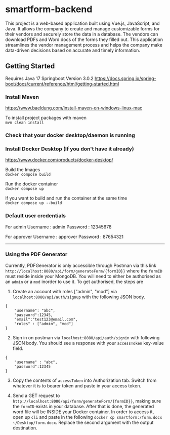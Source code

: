 # smartform-backend

This project is a web-based application built using Vue.js, JavaScript, and Java. It allows the company to create and manage customizable forms for their vendors and securely store the data in a database. The vendors can download PDFs and Word docs of the forms they filled out. This application streamlines the vendor management process and helps the company make data-driven decisions based on accurate and timely information.


## Getting Started
Requires Java 17 
Springboot Version 3.0.2
https://docs.spring.io/spring-boot/docs/current/reference/html/getting-started.html
### Install Maven 
https://www.baeldung.com/install-maven-on-windows-linux-mac

To install project packages with maven <br />
```mvn clean install```

### Check that your docker desktop/daemon is running <br />
### Install Docker Desktop (If you don't have it already)
https://www.docker.com/products/docker-desktop/ 

Build the Images <br />
```docker compose build```<br />

Run the docker container <br />
```docker compose up```

If you want to build and run the container at the same time <br />
```docker compose up --build```

### Default user credentials

For admin 
Username : admin
Password : 12345678

For approver
Username : approver
Password : 87654321



___
### Using the PDF Generator
Currently, PDFGenerator is only accessible through Postman via this link `http://localhost:8080/api/form/generateForm/{formID}}` where the `formID` must reside inside your MongoDB. You will need to either be authorised as an `admin` or a `mod` inorder to use it. To get authorised, the steps are
1. Create an account with roles ["admin", "mod"] via `localhost:8080/api/auth/signup` with the following JSON body.
```
{
    "username": "abc",
    "password":12345,
    "email":"test123@email.com",
    "roles" : ["admin", "mod"]
}
```

2. Sign in on postman via `localhost:8080/api/auth/signin` with following JSON body. You should see a response with your `accessToken` key-value field.
```
{
    "username" : "abc",
    "password":12345
}
```

3. Copy the contents of `accessToken` into Authorization tab. Switch from whatever it is to bearer token and paste in your access token. 

4. Send a GET request to `http://localhost:8080/api/form/generateForm/{formID}}`, making sure the `formID` exists in your database. After that is done, the generated word file will be INSIDE your Docker container. In order to access it, open up `cli` and paste in the following `docker cp smartform:/form.docx ~/Desktop/form.docx`. Replace the second argument with the output destination.

